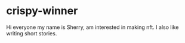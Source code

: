 # crispy-winner
Hi everyone my name is Sherry, am interested in making nft. I also like writing short stories.
